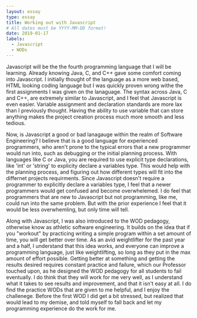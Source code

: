 ```yaml
---
layout: essay
type: essay
title: Working out with Javascript
# All dates must be YYYY-MM-DD format!
date: 2019-01-17
labels:
  - Javascript
  - WODs
---
```


Javascript will be the the fourth programming language that I will be learning.  Already knowing Java, C, and C++ gave some comfort coming into Javascript.  I initially thought of the language as a more web based, HTML looking coding language but I was quickly proven wrong withe the first assignments I was given on the lanaguage.  The syntax across Java, C and C++, are extremely similar to Javascript, and I feel that Javascript is even easier.  Variable assignment and declaration standards are more lax than I previously thought.  Having the ability to use variable that can store anything makes the project creation process much more smooth and less tedious.

Now, is Javascript a good or bad lanagauge within the realm of Software Engineering?  I believe that is a good language for experienced programmers, who aren't prone to the typical errors that a new programmer would run into, such as debugging or the initial planning process.  With languages like C or Java, you are required to use explicit type declarations, like 'int' or 'string' to explicity declare a variables type.  This would help with the planning process, and figuring out how different types will fit into the differnet projects requirments.  Since Javascript doesn't require a programmer to explicitly declare a variables type, I feel that a newer programmers would get confused and become overwhelemed.  I do feel that programmers that are new to Javascript but not programming, like me, could run into the same problem.  But with the prior experience I feel that it would be less overwhemling, but only time will tell.

Along with Javascript, I was also introduced to the WOD pedagogy, otherwise know as athletic software engineering.  It builds on the idea that if you "workout" by practicing writing a simple program within a set amount of time, you will get better over time.  As an avid weightlifter for the past year and a half, I understand that this idea works, and everyone can improve a programming language, just like weightlifting, so long as they put in the max amount of effort possible.  Getting better at something and getting the results desired requires constant practice and failure, which our Professor touched upon, as he designed the WOD pedagogy for all students to fail eventually.  I do think that they will work for me very well, as I understand what it takes to see results and improvement, and that it isn't easy at all.  I do find the practice WODs that are given to me helpful, and I enjoy the challenege.  Before the first WOD I did get a bit stressed, but realized that would lead to my demise, and told myself to fall back and let my programming experience do the work for me.
